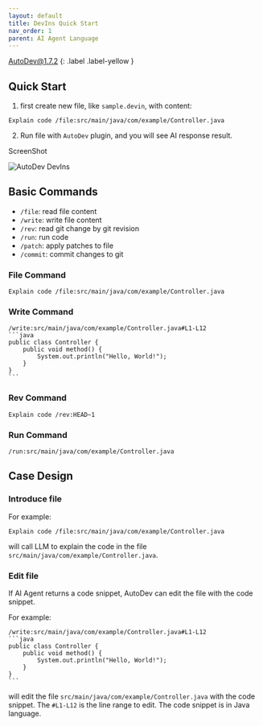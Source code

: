 ```yaml
---
layout: default
title: DevIns Quick Start
nav_order: 1
parent: AI Agent Language
---
```


AutoDev@1.7.2
{: .label .label-yellow }

## Quick Start

1. first create new file, like `sample.devin`, with content:

```devin
Explain code /file:src/main/java/com/example/Controller.java
```

2. Run file with `AutoDev` plugin, and you will see AI response result.

ScreenShot

![AutoDev DevIns](https://unitmesh.cc/auto-dev/autodev-devins.png)

## Basic Commands

- `/file`: read file content
- `/write`: write file content
- `/rev`: read git change by git revision
- `/run`: run code
- `/patch`: apply patches to file
- `/commit`: commit changes to git

### File Command

    Explain code /file:src/main/java/com/example/Controller.java

### Write Command


    /write:src/main/java/com/example/Controller.java#L1-L12
    ```java
    public class Controller {
        public void method() {
            System.out.println("Hello, World!");
        }
    }
    ```

### Rev Command

    Explain code /rev:HEAD~1

### Run Command

    /run:src/main/java/com/example/Controller.java

## Case Design

### Introduce file

For example:

    Explain code /file:src/main/java/com/example/Controller.java

will call LLM to explain the code in the file `src/main/java/com/example/Controller.java`.

### Edit file

If AI Agent returns a code snippet, AutoDev can edit the file with the code snippet.

For example:

    /write:src/main/java/com/example/Controller.java#L1-L12
    ```java
    public class Controller {
        public void method() {
            System.out.println("Hello, World!");
        }
    }
    ```

will edit the file `src/main/java/com/example/Controller.java` with the code snippet.
The `#L1-L12` is the line range to edit. The code snippet is in Java language.
